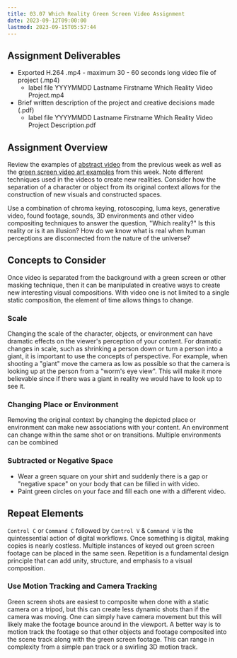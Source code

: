 ```yaml
---
title: 03.07 Which Reality Green Screen Video Assignment
date: 2023-09-12T09:00:00
lastmod: 2023-09-15T05:57:44
---
```


## Assignment Deliverables

- Exported H.264 .mp4 - maximum 30 - 60 seconds long video file of project (.mp4)
  - label file YYYYMMDD Lastname Firstname Which Reality Video Project.mp4
- Brief written description of the project and creative decisions made (.pdf)
  - label file YYYYMMDD Lastname Firstname Which Reality Video Project Description.pdf

## Assignment Overview

Review the examples of [abstract video](../02-video-selection-tools-and-effects/02-09-abstract-video.md) from the previous week as well as the [green screen video art examples](./03-02-green-screen-video-art.md) from this week. Note different techniques used in the videos to create new realities. Consider how the separation of a character or object from its original context allows for the construction of new visuals and constructed spaces.

Use a combination of chroma keying, rotoscoping, luma keys, generative video, found footage, sounds, 3D environments and other video compositing techniques to answer the question, "Which reality?" Is this reality or is it an illusion? How do we know what is real when human perceptions are disconnected from the nature of the universe?

## Concepts to Consider

Once video is separated from the background with a green screen or other masking technique, then it can be manipulated in creative ways to create new interesting visual compositions. With video one is not limited to a single static composition, the element of time allows things to change.

### Scale

Changing the scale of the character, objects, or environment can have dramatic effects on the viewer's perception of your content. For dramatic changes in scale, such as shrinking a person down or turn a person into a giant, it is important to use the concepts of perspective. For example, when shooting a "giant" move the camera as low as possible so that the camera is looking up at the person from a "worm's eye view". This will make it more believable since if there was a giant in reality we would have to look up to see it.

### Changing Place or Environment

Removing the original context by changing the depicted place or environment can make new associations with your content. An environment can change within the same shot or on transitions. Multiple environments can be combined

### Subtracted or Negative Space

- Wear a green square on your shirt and suddenly there is a gap or "negative space" on your body that can be filled in with video.
- Paint green circles on your face and fill each one with a different video.

## Repeat Elements

`Control C` or `Command C` followed by `Control V` & `Command V` is the quintessential action of digital workflows. Once something is digital, making copies is nearly costless. Multiple instances of keyed out green screen footage can be placed in the same seen. Repetition is a fundamental design principle that can add unity, structure, and emphasis to a visual composition.

### Use Motion Tracking and Camera Tracking

Green screen shots are easiest to composite when done with a static camera on a tripod, but this can create less dynamic shots than if the camera was moving. One can simply have camera movement but this will likely make the footage bounce around in the viewport. A better way is to motion track the footage so that other objects and footage composited into the scene track along with the green screen footage. This can range in complexity from a simple pan track or a swirling 3D motion track.
